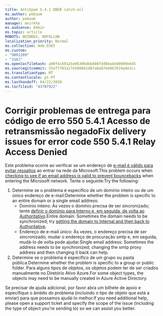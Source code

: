 ```yaml
---
title: AntiSpam 5.4.1 DBEB catch-all
ms.author: pebaum
author: pebaum
manager: mnirkhe
ms.audience: Admin
ms.topic: article
ROBOTS: NOINDEX, NOFOLLOW
localization_priority: Normal
ms.collection: Adm_O365
ms.custom:
- "9001209"
- "3167"
ms.openlocfilehash: ad0f4c691a5e06306dbb408f4d66a4e00609e4d5
ms.sourcegitcommit: 55eff703a17e500681d8fa6a87eb067019ade3cc
ms.translationtype: MT
ms.contentlocale: pt-PT
ms.lasthandoff: 04/22/2020
ms.locfileid: "43707922"
---
```

# <a name="fix-delivery-issues-for-error-code-550-541-relay-access-denied"></a><span data-ttu-id="33e9b-102">Corrigir problemas de entrega para código de erro 550 5.4.1 Acesso de retransmissão negado</span><span class="sxs-lookup"><span data-stu-id="33e9b-102">Fix delivery issues for error code 550 5.4.1 Relay Access Denied</span></span>

<span data-ttu-id="33e9b-103">Este problema ocorre ao verificar se um endereço de [e-mail é válido para evitar ressaltos](https://docs.microsoft.com/exchange/mail-flow-best-practices/use-directory-based-edge-blocking) ao entrar na rede da Microsoft.</span><span class="sxs-lookup"><span data-stu-id="33e9b-103">This problem occurs when [checking to see if an email address is valid to prevent bouncebacks](https://docs.microsoft.com/exchange/mail-flow-best-practices/use-directory-based-edge-blocking) when entering the Microsoft network.</span></span> <span data-ttu-id="33e9b-104">Tente o seguinte:</span><span class="sxs-lookup"><span data-stu-id="33e9b-104">Try the following:</span></span>

1. <span data-ttu-id="33e9b-105">Determine se o problema é específico de um domínio inteiro ou de um único endereço de e-mail:</span><span class="sxs-lookup"><span data-stu-id="33e9b-105">Determine whether the problem is specific to an entire domain or a single email address:</span></span>
    - <span data-ttu-id="33e9b-106">Domínio inteiro: Às vezes o domínio precisa de ser sincronizado; tente [definir o domínio para Interno e, em seguida, de volta ao Authoritativo](https://docs.microsoft.com/exchange/mail-flow-best-practices/manage-accepted-domains/manage-accepted-domains).</span><span class="sxs-lookup"><span data-stu-id="33e9b-106">Entire domain: Sometimes the domain needs to be synchronized; try [setting the domain to Internal and then back to Authoritative](https://docs.microsoft.com/exchange/mail-flow-best-practices/manage-accepted-domains/manage-accepted-domains).</span></span>
    - <span data-ttu-id="33e9b-107">Endereço de e-mail único: Às vezes, o endereço precisa de ser sincronizado; mudar o endereço de procuração smtp e, em seguida, mudá-lo de volta pode ajudar.</span><span class="sxs-lookup"><span data-stu-id="33e9b-107">Single email address: Sometimes the address needs to be synchronized; changing the smtp proxy address and then changing it back can help.</span></span>
2. <span data-ttu-id="33e9b-108">Determine se o problema é específico de um grupo ou pasta pública.</span><span class="sxs-lookup"><span data-stu-id="33e9b-108">Determine whether the problem is specific to a group or public folder.</span></span> <span data-ttu-id="33e9b-109">Para alguns tipos de objetos, os objetos podem ter de ser criados manualmente no Diretório Ativo Azure.</span><span class="sxs-lookup"><span data-stu-id="33e9b-109">For some object types, the objects may need to be manually created in Azure Active Directory.</span></span>

<span data-ttu-id="33e9b-110">Se precisar de ajuda adicional, por favor abra um bilhete de apoio e especifique o âmbito do problema (incluindo o tipo de objeto que está a enviar) para que possamos ajudá-lo melhor.</span><span class="sxs-lookup"><span data-stu-id="33e9b-110">If you need additional help, please open a support ticket and specify the scope of the issue (including the type of object you're sending to) so we can assist you better.</span></span>